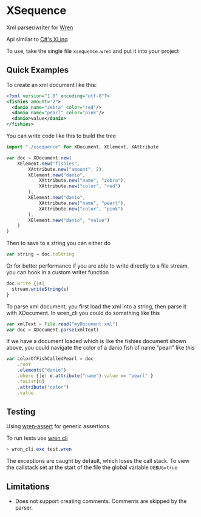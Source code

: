 # XSequence

Xml parser/writer for [Wren](https://wren.io/)

Api similar to [C#'s XLinq](https://docs.microsoft.com/en-us/dotnet/standard/linq/linq-xml-overview)

To use, take the single file `xsequence.wren` and put it into your project

## Quick Examples

To create an xml document like this:

```xml
<?xml version="1.0" encoding="utf-8"?>
<fishies amount="2">
  <danio name="zebra" color="red"/>
  <danio name="pearl" color="pink"/>
  <danio>value</danio>
</fishies>
```

You can write code like this to build the tree

```javascript
import "./xsequence" for XDocument, XElement, XAttribute

var doc = XDocument.new(
    XElement.new("fishies",
        XAttribute.new("amount", 2),
        XElement.new("danio",
            XAttribute.new("name", "zebra"),
            XAttribute.new("color", "red")
        ),
        XElement.new("danio",
            XAttribute.new("name", "pearl"),
            XAttribute.new("color", "pink")
        ),
        XElement.new("danio", "value")
    )
)
```

Then to save to a string you can either do 

```javascript
var string = doc.toString
```

Or for better performance if you are able to write directly to a file stream, you can hook in a custom writer function

```javascript
doc.write {|s|
  stream.writeString(s)
}
```

To parse xml document, you first load the xml into a string, then parse it with XDocument. In wren_cli you could do something like this

```javascript
var xmlText = File.read("myDocument.xml")
var doc = XDocument.parse(xmlText)
```

If we have a document loaded which is like the fishies document shown above, you could navigate the color of a danio fish of name "pearl" like this

```javascript
var colorOfFishCalledPearl = doc
    .root
    .elements("danio")
    .where {|e| e.attribute("name").value == "pearl" }
    .toList[0]
    .attribute("color")
    .value
```

## Testing

Using [wren-assert](https://github.com/RobLoach/wren-assert) for generic assertions.

To run tests use [wren cli](https://github.com/wren-lang/wren-cli)

```powershell
> wren_cli.exe test.wren
```

The exceptions are caught by default, which loses the call stack. To view the callstack set at the start of the file the global variable `DEBUG=true`

## Limitations

- Does not support creating comments. Comments are skipped by the parser.
